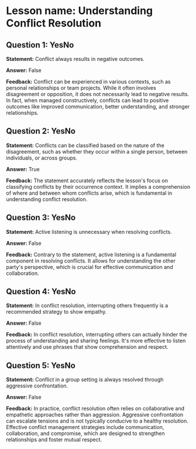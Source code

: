 # Lesson name: Understanding Conflict Resolution

## Question 1: YesNo

**Statement:** Conflict always results in negative outcomes.

**Answer:** False

**Feedback:**
Conflict can be experienced in various contexts, such as personal relationships or team projects. While it often involves disagreement or opposition, it does not necessarily lead to negative results. In fact, when managed constructively, conflicts can lead to positive outcomes like improved communication, better understanding, and stronger relationships.


## Question 2: YesNo

**Statement:** Conflicts can be classified based on the nature of the disagreement, such as whether they occur within a single person, between individuals, or across groups.

**Answer:** True

**Feedback:**
The statement accurately reflects the lesson's focus on classifying conflicts by their occurrence context. It implies a comprehension of where and between whom conflicts arise, which is fundamental in understanding conflict resolution.


## Question 3: YesNo

**Statement:** Active listening is unnecessary when resolving conflicts.

**Answer:** False

**Feedback:**
Contrary to the statement, active listening is a fundamental component in resolving conflicts. It allows for understanding the other party's perspective, which is crucial for effective communication and collaboration.


## Question 4: YesNo

**Statement:** In conflict resolution, interrupting others frequently is a recommended strategy to show empathy.

**Answer:** False

**Feedback:**
In conflict resolution, interrupting others can actually hinder the process of understanding and sharing feelings. It's more effective to listen attentively and use phrases that show comprehension and respect.


## Question 5: YesNo

**Statement:** Conflict in a group setting is always resolved through aggressive confrontation.

**Answer:** False

**Feedback:**
In practice, conflict resolution often relies on collaborative and empathetic approaches rather than aggression. Aggressive confrontation can escalate tensions and is not typically conducive to a healthy resolution. Effective conflict management strategies include communication, collaboration, and compromise, which are designed to strengthen relationships and foster mutual respect.

